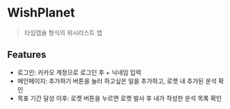 # WishPlanet

> 타임캡슐 형식의 위시리스트 앱
> 

## Features
+ 로그인: 카카오 계정으로 로그인 후 + 닉네임 입력
+ 메인페이지: 추가하기 버튼을 눌러 하고싶은 일을 추가하고, 로켓 내 추가된 운석 확인
+ 목표 기간 달성 이후: 로켓 버튼을 누르면 로켓 발사 후 내가 작성한 운석 목록 확인
